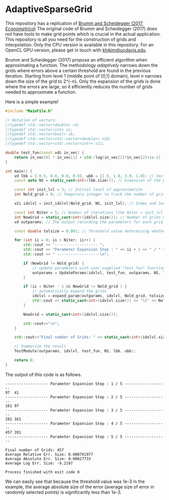 # AdaptiveSparseGrid
This repository has a replication of [Brumm and Scheidegger (2017, *Econometrica*)](https://onlinelibrary.wiley.com/doi/abs/10.3982/ECTA12216)
The original code of Brumm and Scheidegger (2017) does not have tools to make grid points which is crucial in the actual application. This repository is all you need for the construction of grids and interpolation. Only the CPU version is available in this repository. For an OpenCL GPU version, please get in touch with khjkim@ucdavis.edu.

Brumm and Scheidegger (2017) propose an efficient algorithm when approximating a function. The methodology *adaptively* narrows down the grids where errors above a certain threshold are found in the previous iteration. Starting from level 1 (middle point of [0,1] domain), level *n* narrows down the size of the grid to 2^{-n}. Only the expansion of the grids is done where the errors are large, so it efficiently reduces the number of grids needed to approximate a function.

Here is a simple example!

```cpp
#include "MainFile.h"

// Notation of vectors:
//typedef std::vector<double> vd;
//typedef std::vector<int> vi;
//typedef std::vector<bool> vb;
//typedef std::vector<std::vector<double>> v2d;
//typedef std::vector<std::vector<int>> v2i;

double test_fun(const vd& in_vec) {
    return in_vec[0] * in_vec[1] + std::log(in_vec[2]*in_vec[2]+1e-1) - 0.5*std::log(std::fabs(in_vec[3])+1e-1);
}

int main() {
    vd lbb = {-0.5, 0.0, 0.0, 0.0}, ubb = {1.5, 1.0, 3.0, 1.0}; // Vectors of lower and upper bound
    const auto NS = static_cast<int>(lbb.size()); // Dimension of the problem

    const int init_lvl = 3; // Initial level of approximation
    int Nold_grid = 0; // Temporary integer to track the number of grids

    v2i idxlvl = init_idxlvl(Nold_grid, NS, init_lvl); // Index and level of each grid

    const int Niter = 5; // Number of iterations (the Niter + init_lvl = maximum level of approximation)
    int NowGrid = static_cast<int>(idxlvl.size()); // Number of grids now
    vd outparams; // The output recording the parameters for each grid points

    const double tolsize = 0.001; // Threshold value determining whether to expand the grid or not

    for (int ii = 0; ii < Niter; ii++) {
        std::cout << "------------------- ";
        std::cout << "Parameter Expansion Step : " << ii + 1 << " / " << Niter;
        std::cout << " -------------------\n";

        if (NowGrid != Nold_grid) {
            // update parameters with user supplied "test_fun" function
            outparams = UpdateParams(idxlvl, test_fun, outparams, NS, lbb, ubb);
        }

        if (ii < Niter - 1 && NowGrid != Nold_grid ) {
            // automatically expand the grids
            idxlvl = expand_param(outparams, idxlvl, Nold_grid, tolsize, NS);
            std::cout << static_cast<int>(idxlvl.size()) << "\t" << Nold_grid << "\t";
        }

        NowGrid = static_cast<int>(idxlvl.size());

        std::cout<<"\n";
    }

    std::cout<<"Final number of Grids: " << static_cast<int>(idxlvl.size()) << "\n";

    // Summarize the result
    TestModule(outparams, idxlvl, test_fun, NS, lbb, ubb);

    return 0;
}

```

The output of this code is as follows.

```
------------------- Parameter Expansion Step : 1 / 5 -------------------
97	41	
------------------- Parameter Expansion Step : 2 / 5 -------------------
161	97	
------------------- Parameter Expansion Step : 3 / 5 -------------------
281	161	
------------------- Parameter Expansion Step : 4 / 5 -------------------
457	281	
------------------- Parameter Expansion Step : 5 / 5 -------------------

Final number of Grids: 457
Average Relative Err. Size: 0.000761977
Average Absolute Err. Size: 0.00027733
Average Log Err. Size: -9.2197

Process finished with exit code 0
```
We can easily see that because the threshold value was 1e-3 in the example, the average absolute size of the error (average size of error in randomly selected points) is significantly less than 1e-3.
